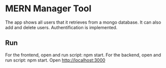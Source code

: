 # MERN Manager Tool

The app shows all users that it retrieves from a mongo database. It can also add and delete users. Authentification is implemented.

## Run

For the frontend, open and run script: npm start. For the backend, open and run script: npm start.
Open [http://localhost:3000](http://localhost:3000)
